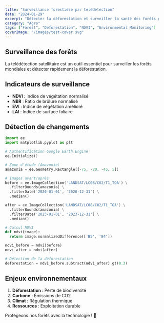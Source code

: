 ```yaml
---
title: "Surveillance forestière par télédétection"
date: "2024-01-29"
excerpt: "Détecter la déforestation et surveiller la santé des forêts grâce aux données satellitaires"
category: "Agro"
tags: ["Forest", "Deforestation", "NDVI", "Environmental Monitoring"]
coverImage: "/images/test-cover.svg"
---
```


## Surveillance des forêts

La télédétection satellitaire est un outil essentiel pour surveiller les forêts mondiales et détecter rapidement la déforestation.

## Indicateurs de surveillance

- **NDVI** : Indice de végétation normalisé
- **NBR** : Ratio de brûlure normalisé
- **EVI** : Indice de végétation amélioré
- **LAI** : Indice de surface foliaire

## Détection de changements

```python
import ee
import matplotlib.pyplot as plt

# Authentification Google Earth Engine
ee.Initialize()

# Zone d'étude (Amazonie)
amazonia = ee.Geometry.Rectangle([-75, -20, -45, 5])

# Images avant/après
before = ee.ImageCollection('LANDSAT/LC08/C02/T1_TOA') \
  .filterBounds(amazonia) \
  .filterDate('2020-01-01', '2020-12-31') \
  .median()

after = ee.ImageCollection('LANDSAT/LC08/C02/T1_TOA') \
  .filterBounds(amazonia) \
  .filterDate('2023-01-01', '2023-12-31') \
  .median()

# Calcul NDVI
def ndvi(image):
  return image.normalizedDifference(['B5', 'B4'])

ndvi_before = ndvi(before)
ndvi_after = ndvi(after)

# Détection de la déforestation
deforestation = ndvi_before.subtract(ndvi_after).gt(0.3)
```

## Enjeux environnementaux

1. **Déforestation** : Perte de biodiversité
2. **Carbone** : Émissions de CO2
3. **Climat** : Régulation thermique
4. **Ressources** : Exploitation durable

Protégeons nos forêts avec la technologie ! 🌳

